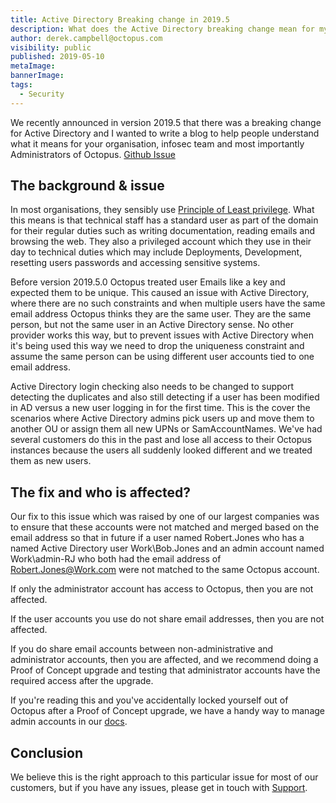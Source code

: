 ```yaml
---
title: Active Directory Breaking change in 2019.5
description: What does the Active Directory breaking change mean for my organisation?
author: derek.campbell@octopus.com
visibility: public
published: 2019-05-10
metaImage:
bannerImage:
tags:
  - Security
---
```


We recently announced in version 2019.5 that there was a breaking change for Active Directory and I wanted to write a blog to help people understand what it means for your organisation, infosec team and most importantly Administrators of Octopus. [Github Issue](https://github.com/OctopusDeploy/Issues/issues/5549)

## The background & issue

In most organisations, they sensibly use [Principle of Least privilege](https://en.wikipedia.org/wiki/Principle_of_least_privilege). What this means is that technical staff has a standard user as part of the domain for their regular duties such as writing documentation, reading emails and browsing the web. They also a privileged account which they use in their day to technical duties which may include Deployments, Development, resetting users passwords and accessing sensitive systems.  

Before version 2019.5.0 Octopus treated user Emails like a key and expected them to be unique. This caused an issue with Active Directory, where there are no such constraints and when multiple users have the same email address Octopus thinks they are the same user. They are the same person, but not the same user in an Active Directory sense. No other provider works this way, but to prevent issues with Active Directory when it's being used this way we need to drop the uniqueness constraint and assume the same person can be using different user accounts tied to one email address.

Active Directory login checking also needs to be changed to support detecting the duplicates and also still detecting if a user has been modified in AD versus a new user logging in for the first time. This is the cover the scenarios where Active Directory admins pick users up and move them to another OU or assign them all new UPNs or SamAccountNames. We've had several customers do this in the past and lose all access to their Octopus instances because the users all suddenly looked different and we treated them as new users.

## The fix and who is affected?

Our fix to this issue which was raised by one of our largest companies was to ensure that these accounts were not matched and merged based on the email address so that in future if a user named Robert.Jones who has a named Active Directory user Work\Bob.Jones and an admin account named Work\admin-RJ who both had the email address of Robert.Jones@Work.com were not matched to the same Octopus account. 

If only the administrator account has access to Octopus, then you are not affected. 

If the user accounts you use do not share email addresses, then you are not affected. 

If you do share email accounts between non-administrative and administrator accounts, then you are affected, and we recommend doing a Proof of Concept upgrade and testing that administrator accounts have the required access after the upgrade. 

If you're reading this and you've accidentally locked yourself out of Octopus after a Proof of Concept upgrade, we have a handy way to manage admin accounts in our [docs](https://octopus.com/docs/api-and-integration/octopus.server.exe-command-line/admin). 

## Conclusion

We believe this is the right approach to this particular issue for most of our customers, but if you have any issues, please get in touch with [Support](mailto:Support@Octopus.com). 